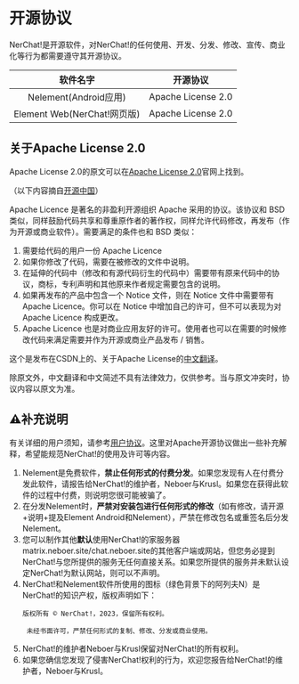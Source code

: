 # 开源协议

NerChat!是开源软件，对NerChat!的任何使用、开发、分发、修改、宣传、商业化等行为都需要遵守其开源协议。

| 软件名字|开源协议 |
| :----:            | :--------: |
|Nelement(Android应用)|Apache License 2.0|
|Element Web(NerChat!网页版)|Apache License 2.0|

## 关于Apache License 2.0

Apache License 2.0的原文可以在[Apache License 2.0](https://www.apache.org/licenses/LICENSE-2.0)官网上找到。

（以下内容摘自[开源中国](https://www.oschina.net/question/12_2828)）

Apache Licence 是著名的非盈利开源组织 Apache 采用的协议。该协议和 BSD 类似，同样鼓励代码共享和尊重原作者的著作权，同样允许代码修改，再发布（作为开源或商业软件）。需要满足的条件也和 BSD 类似：

1. 需要给代码的用户一份 Apache Licence
2. 如果你修改了代码，需要在被修改的文件中说明。
3. 在延伸的代码中（修改和有源代码衍生的代码中）需要带有原来代码中的协议，商标，专利声明和其他原来作者规定需要包含的说明。
4. 如果再发布的产品中包含一个 Notice 文件，则在 Notice 文件中需要带有 Apache Licence。你可以在 Notice 中增加自己的许可，但不可以表现为对 Apache Licence 构成更改。
5. Apache Licence 也是对商业应用友好的许可。使用者也可以在需要的时候修改代码来满足需要并作为开源或商业产品发布 / 销售。

这个是发布在CSDN上的、关于Apache License的[中文翻译](https://blog.csdn.net/liumiaocn/article/details/107360719)。

除原文外，中文翻译和中文简述不具有法律效力，仅供参考。当与原文冲突时，协议内容以原文为准。

## ⚠️补充说明

有关详细的用户须知，请参考[用户协议](./terms_of_usage.md)。这里对Apache开源协议做出一些补充解释，希望能规范NerChat!的使用及许可等内容。

1. Nelement是免费软件，**禁止任何形式的付费分发**。如果您发现有人在付费分发此软件，请报告给NerChat!的维护者，Neboer与Krusl。如果您在获得此软件的过程中付费，则说明您很可能被骗了。
2. 在分发Nelement时，**严禁对安装包进行任何形式的修改**（如有修改，请开源+说明+提及Element Android和Nelement），严禁在修改包名或重签名后分发Nelement。
3. 您可以制作其他**默认**使用NerChat!的家服务器matrix.neboer.site/chat.neboer.site的其他客户端或网站，但您务必提到NerChat!与您所提供的服务无任何直接关系。如果您所提供的服务并未默认设定NerChat!为默认网站，则可以不声明。
4. NerChat!和Nelement软件所使用的图标（绿色背景下的阿列夫N）是NerChat!的知识产权，版权声明如下：
    ```
    版权所有 © NerChat!，2023，保留所有权利。

     未经书面许可，严禁任何形式的复制、修改、分发或商业使用。
    ```
5. NerChat!的维护者Neboer与Krusl保留对NerChat!的所有权利。
6. 如果您确信您发现了侵害NerChat!权利的行为，欢迎您报告给NerChat!的维护者，Neboer与Krusl。